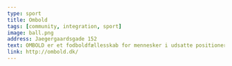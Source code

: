 ```yaml
---
type: sport
title: Ombold
tags: [community, integration, sport]
image: ball.png
address: Jaegergaardsgade 152
text: OMBOLD er et fodboldfællesskab for mennesker i udsatte positioner. Her er plads til alle uanset køn, alder og fodboldevner.
link: http://ombold.dk/
---
```

